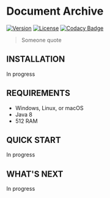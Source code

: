 Document Archive
=============================

[![Version](https://img.shields.io/github/release/alexnalivayko/document-archive.svg?style=popout)](https://img.shields.io/github/release/alexnalivayko/document-archive.svg?style=popout)
[![License](https://img.shields.io/github/license/alexnalivayko/document-archive.svg)](https://img.shields.io/github/license/alexnalivayko/document-archive.svg)
[![Codacy Badge](https://api.codacy.com/project/badge/Grade/f6397cf17cbc450dbb65aedd8052513d)](https://www.codacy.com/app/alexnalivayko/document-archive?utm_source=github.com&amp;utm_medium=referral&amp;utm_content=alexnalivayko/document-archive&amp;utm_campaign=Badge_Grade)

> Someone quote

INSTALLATION
------------

In progress

REQUIREMENTS
------------

- Windows, Linux, or macOS
- Java 8
- 512 RAM

QUICK START
-----------

In progress


WHAT'S NEXT
-----------

In progress
